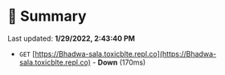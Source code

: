 # 📖 Summary
Last updated: **1/29/2022, 2:43:40 PM**

- `GET` [https://Bhadwa-sala.toxicblte.repl.co](https://Bhadwa-sala.toxicblte.repl.co) - **Down** (170ms)
